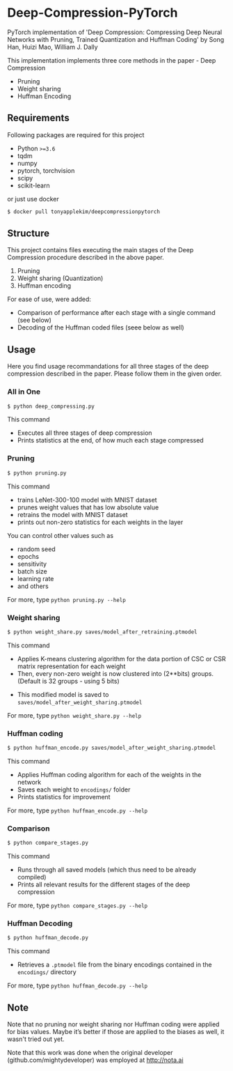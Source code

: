 # Deep-Compression-PyTorch
PyTorch implementation of 'Deep Compression: Compressing Deep Neural Networks with Pruning, Trained Quantization and Huffman Coding'  by Song Han, Huizi Mao, William J. Dally

This implementation implements three core methods in the paper - Deep Compression
- Pruning
- Weight sharing
- Huffman Encoding

## Requirements
Following packages are required for this project
- Python `>=3.6`
- tqdm
- numpy
- pytorch, torchvision
- scipy
- scikit-learn

or just use docker
``` bash
$ docker pull tonyapplekim/deepcompressionpytorch
```
## Structure

This project contains files executing the main stages of the Deep Compression procedure described in the above paper.
1. Pruning
2. Weight sharing (Quantization)
3. Huffman encoding

For ease of use, were added:
- Comparison of performance after each stage with a single command (see below)
- Decoding of the Huffman coded files (seee below as well)

## Usage
Here you find usage recommandations for all three stages of the deep compression described in the paper. Please follow them in the given order.

### All in One
``` bash
$ python deep_compressing.py
```

This command
- Executes all three stages of deep compression
- Prints statistics at the end, of how much each stage compressed

### Pruning
``` bash
$ python pruning.py
```
This command
- trains LeNet-300-100 model with MNIST dataset
- prunes weight values that has low absolute value
- retrains the model with MNIST dataset
- prints out non-zero statistics for each weights in the layer

You can control other values such as
- random seed
- epochs
- sensitivity
- batch size
- learning rate
- and others

For more, type `python pruning.py --help`

### Weight sharing
``` bash
$ python weight_share.py saves/model_after_retraining.ptmodel
```
This command
* Applies K-means clustering algorithm for the data portion of CSC or CSR matrix representation for each weight
* Then, every non-zero weight is now clustered into (2**bits) groups.
(Default is 32 groups - using 5 bits)
- This modified model is saved to
`saves/model_after_weight_sharing.ptmodel`

For more, type `python weight_share.py --help`

### Huffman coding
``` bash
$ python huffman_encode.py saves/model_after_weight_sharing.ptmodel
```
This command
- Applies Huffman coding algorithm for each of the weights in the network
- Saves each weight to `encodings/` folder
- Prints statistics for improvement

For more, type `python huffman_encode.py --help`

### Comparison
``` bash
$ python compare_stages.py
```

This command
- Runs through all saved models (which thus need to be already compiled)
- Prints all relevant results for the different stages of the deep compression

For more, type `python compare_stages.py --help`

### Huffman Decoding
``` bash
$ python huffman_decode.py
```

This command
- Retrieves a `.ptmodel` file from the binary encodings contained in the `encodings/` directory

For more, type `python huffman_decode.py --help`

## Note
Note that no pruning nor weight sharing nor Huffman coding were applied for bias values. Maybe it’s better if those are applied to the biases as well, it wasn't tried out yet.

Note that this work was done when the original developer (github.com/mightydeveloper) was employed at http://nota.ai

